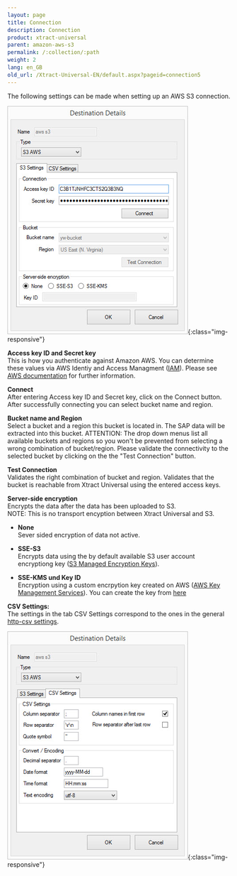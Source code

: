 ```yaml
---
layout: page
title: Connection
description: Connection
product: xtract-universal
parent: amazon-aws-s3
permalink: /:collection/:path
weight: 2
lang: en_GB
old_url: /Xtract-Universal-EN/default.aspx?pageid=connection5
---
```



The following settings can be made when setting up an AWS S3 connection. 

![XU_S3_DestinationDetails](/img/content/XU_S3_DestinationDetails.jpg){:class="img-responsive"}

**Access key ID and Secret key**<br>
This is how you authenticate against Amazon AWS. You can determine these values via AWS Identiy and Access Managment ([IAM](https://console.aws.amazon.com/iam/home#/home)).
Please see [AWS documentation](https://docs.aws.amazon.com/IAM/latest/UserGuide/id_credentials_access-keys.html) for further information.

**Connect**<br>
After entering Access key ID and Secret key, click on the Connect button. After successfully connecting you can select bucket name and region.

**Bucket name and Region**<br>
Select a bucket and a region this bucket is located in. The SAP data will be extracted into this bucket.
ATTENTION: The drop down menus list all available buckets and regions so you won't be prevented from selecting a wrong combination of bucket/region. Please validate the connectivity to the selected bucket by clicking on the the "Test Connection" button.

**Test Connection**<br>
Validates the right combination of bucket and region. Validates that the bucket is reachable from Xtract Universal using the entered access keys.

**Server-side encryption**<br>
Encrypts the data after the data has been uploaded to S3.<br>
NOTE: This is no transport encyption between Xtract Universal and S3. 

- **None**<br>
Sever sided encryption of data not active.

- **SSE-S3**<br>
Encrypts data using the by default available S3 user account encryptiong key ([S3 Managed Encryption Keys](https://docs.aws.amazon.com/AmazonS3/latest/dev/UsingServerSideEncryption.html)).

- **SSE-KMS und Key ID**<br>
Encryption using a custom encrpytion key created on AWS ([AWS Key Management Services](https://docs.aws.amazon.com/AmazonS3/latest/dev/UsingKMSEncryption.html)). You can create the key from [here](https://console.aws.amazon.com/iam/home#/encryptionKeys/.)


**CSV Settings:**<br>
The settings in the tab CSV Settings correspond to the ones in the general [http-csv settings](../csv-via-http).
	
![XU_S3_DestinationDetails2](/img/content/XU_S3_DestinationDetails2.jpg){:class="img-responsive"}